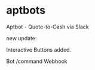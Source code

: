 # aptbots
Aptbot - Quote-to-Cash via Slack

new update:

Interactive Buttons added.

Bot
/command
Webhook

